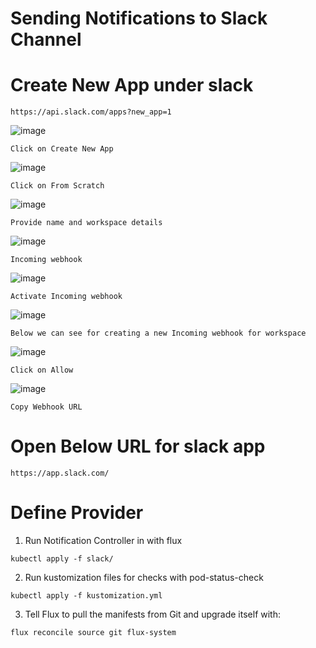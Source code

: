 # Sending Notifications to Slack Channel

# Create New App under slack
````
https://api.slack.com/apps?new_app=1
````

![image](https://user-images.githubusercontent.com/58024415/163663191-80c39e0d-6e3b-4fa2-a795-72c50ef0f811.png)

````Click on Create New App````

![image](https://user-images.githubusercontent.com/58024415/163663187-8c262c85-245f-437b-a93c-bbb8cab3e70c.png)

````Click on From Scratch````

![image](https://user-images.githubusercontent.com/58024415/163663257-0a064f48-df08-4d87-b779-fc08701652c7.png)

````Provide name and workspace details````

![image](https://user-images.githubusercontent.com/58024415/163663273-a0fc6594-4b6f-4c92-a1fd-d4189fcb2444.png)

````Incoming webhook````

![image](https://user-images.githubusercontent.com/58024415/163663281-8d67a115-b1a4-4705-93b4-b7251a946ee7.png)

````Activate Incoming webhook````

![image](https://user-images.githubusercontent.com/58024415/163663297-3288da75-d754-44d3-a784-f643a570c3bc.png)

````Below we can see for creating a new Incoming webhook for workspace````

![image](https://user-images.githubusercontent.com/58024415/163663802-1b628813-5248-4146-ba9a-1cc4386aeb90.png)

````Click on Allow````

![image](https://user-images.githubusercontent.com/58024415/163663337-7116c595-b155-4889-b30e-3a4b93d2cb99.png)

````Copy Webhook URL````

# Open Below URL for slack app
````
https://app.slack.com/
````
# Define Provider
1. Run Notification Controller in with flux
````
kubectl apply -f slack/
````
2. Run kustomization files for checks with pod-status-check
````
kubectl apply -f kustomization.yml
````
3. Tell Flux to pull the manifests from Git and upgrade itself with:
````
flux reconcile source git flux-system
````
